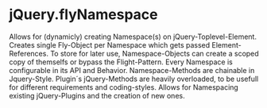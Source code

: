 jQuery.flyNamespace
==============

 Allows for (dynamicly) creating Namespace(s) on jQuery-Toplevel-Element.
 Creates single Fly-Object per Namespace which gets passed Element-References.
 To store for later use, Namespace-Objects can create a scoped copy of
 themselfs or bypass the Flight-Pattern.
 Every Namespace is configurable in its API and Behavior.
 Namespace-Methods are chainable in Jquery-Style.
 Plugin´s jQuery-Methods are heavily overloaded, to be usefull for different
 requirements and coding-styles.
 Allows for Namespacing existing jQuery-Plugins and the creation of new ones.